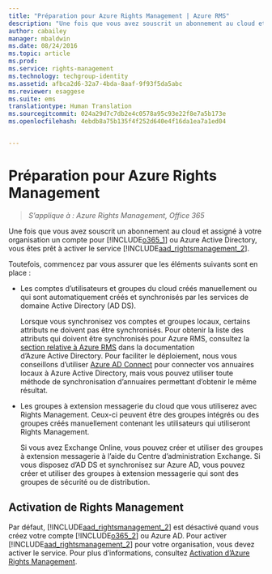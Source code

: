 ```yaml
---
title: "Préparation pour Azure Rights Management | Azure RMS"
description: "Une fois que vous avez souscrit un abonnement au cloud et assigné à votre organisation un compte pour Microsoft Office 365 ou Azure Active Directory, vous êtes prêt à activer le service Rights Management."
author: cabailey
manager: mbaldwin
ms.date: 08/24/2016
ms.topic: article
ms.prod: 
ms.service: rights-management
ms.technology: techgroup-identity
ms.assetid: afbca2d6-32a7-4bda-8aaf-9f93f5da5abc
ms.reviewer: esaggese
ms.suite: ems
translationtype: Human Translation
ms.sourcegitcommit: 024a29d7c7db2e4c0578a95c93e22f8e7a5b173e
ms.openlocfilehash: 4ebdb8a75b135f4f252d640e4f16da1ea7a1ed04


---
```


# Préparation pour Azure Rights Management

>*S’applique à : Azure Rights Management, Office 365*

Une fois que vous avez souscrit un abonnement au cloud et assigné à votre organisation un compte pour [!INCLUDE[o365_1](../includes/o365_1_md.md)] ou Azure Active Directory, vous êtes prêt à activer le service [!INCLUDE[aad_rightsmanagement_2](../includes/aad_rightsmanagement_2_md.md)].

Toutefois, commencez par vous assurer que les éléments suivants sont en place :

-   Les comptes d’utilisateurs et groupes du cloud créés manuellement ou qui sont automatiquement créés et synchronisés par les services de domaine Active Directory (AD DS).

    Lorsque vous synchronisez vos comptes et groupes locaux, certains attributs ne doivent pas être synchronisés. Pour obtenir la liste des attributs qui doivent être synchronisés pour Azure RMS, consultez la [section relative à Azure RMS](/active-directory/active-directory-aadconnectsync-attributes-synchronized#azure-rms) dans la documentation d’Azure Active Directory. Pour faciliter le déploiement, nous vous conseillons d’utiliser [Azure AD Connect](/active-directory/active-directory-aadconnectsync-whatis) pour connecter vos annuaires locaux à Azure Active Directory, mais vous pouvez utiliser toute méthode de synchronisation d’annuaires permettant d’obtenir le même résultat.

-   Les groupes à extension messagerie du cloud que vous utiliserez avec Rights Management. Ceux-ci peuvent être des groupes intégrés ou des groupes créés manuellement contenant les utilisateurs qui utiliseront Rights Management.

    Si vous avez Exchange Online, vous pouvez créer et utiliser des groupes à extension messagerie à l’aide du Centre d’administration Exchange. Si vous disposez d’AD DS et synchronisez sur Azure AD, vous pouvez créer et utiliser des groupes à extension messagerie qui sont des groupes de sécurité ou de distribution.

## Activation de Rights Management
Par défaut, [!INCLUDE[aad_rightsmanagement_2](../includes/aad_rightsmanagement_2_md.md)] est désactivé quand vous créez votre compte [!INCLUDE[o365_2](../includes/o365_2_md.md)] ou Azure AD. Pour activer [!INCLUDE[aad_rightsmanagement_2](../includes/aad_rightsmanagement_2_md.md)] pour votre organisation, vous devez activer le service. Pour plus d’informations, consultez [Activation d’Azure Rights Management](../deploy-use/activate-service.md).






<!--HONumber=Aug16_HO4-->


